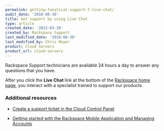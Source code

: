```yaml
---
permalink: getting-fanatical-support-7-live-chat/
audit_date: '2018-08-30'
title: Get support by using Live Chat
type: article
created_date: '2012-03-20'
created_by: Rackspace Support
last_modified_date: '2018-08-30'
last_modified_by: Chris Moyer
product: Cloud Servers
product_url: cloud-servers
---
```


Rackspace Support technicians are available 24 hours a day to answer any questions that you have.

After you click the **Live Chat** link at the bottom of the [Rackspace home page](https://www.rackspace.com),
you interact with a specialist trained to support our products.

### Additional resources

- [Create a support ticket in the Cloud Control Panel](/how-to/create-a-support-ticket-in-the-cloud-control-panel)

- [Getting started with the Rackspace Mobile Application and Managing Accounts](/how-to/getting-started-with-the-rackspace-mobile-application-and-managing-accounts)

